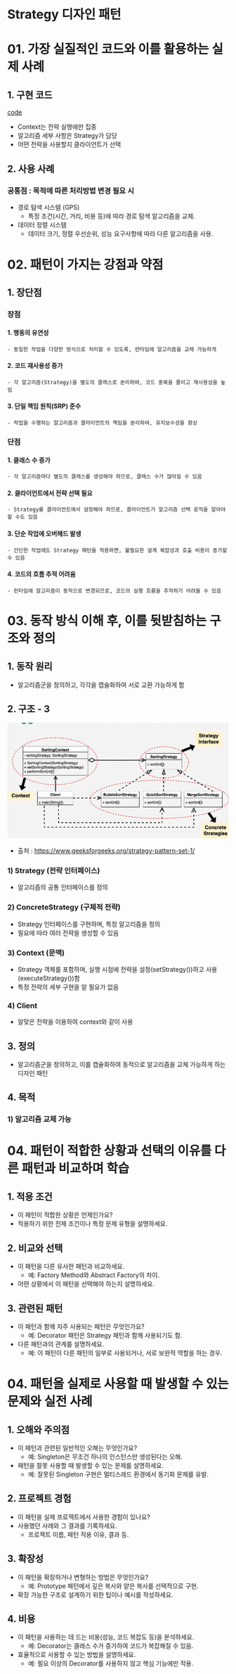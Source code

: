 # Strategy 디자인 패턴

# 01. 가장 실질적인 코드와 이를 활용하는 실제 사례

## 1. 구현 코드
[code](code)

- Context는 전략 실행에만 집중
- 알고리즘 세부 사항은 Strategy가 담당 
- 어떤 전략을 사용할지 클라이언트가 선택

## 2. 사용 사례
### 공통점 : 목적에 따른 처리방법 변경 필요 시 

- 경로 탐색 시스템 (GPS)
  - 특정 조건(시간, 거리, 비용 등)에 따라 경로 탐색 알고리즘을 교체.
- 데이터 정렬 시스템
  - 데이터 크기, 정렬 우선순위, 성능 요구사항에 따라 다른 알고리즘을 사용.


# 02.  패턴이 가지는 강점과 약점

## 1. 장단점
### 장점
#### 1. 행동의 유연성
    - 동일한 작업을 다양한 방식으로 처리할 수 있도록, 런타임에 알고리즘을 교체 가능하게
#### 2. 코드 재사용성 증가
    - 각 알고리즘(Strategy)을 별도의 클래스로 분리하여, 코드 중복을 줄이고 재사용성을 높임
#### 3. 단일 책임 원칙(SRP) 준수
    - 작업을 수행하는 알고리즘과 클라이언트의 책임을 분리하여, 유지보수성을 향상

### 단점
#### 1. 클래스 수 증가
    - 각 알고리즘마다 별도의 클래스를 생성해야 하므로, 클래스 수가 많아질 수 있음
#### 2. 클라이언트에서 전략 선택 필요
    - Strategy를 클라이언트에서 설정해야 하므로, 클라이언트가 알고리즘 선택 로직을 알아야 할 수도 있음
#### 3. 단순 작업에 오버헤드 발생
    - 간단한 작업에도 Strategy 패턴을 적용하면, 불필요한 설계 복잡성과 호출 비용이 증가할 수 있음
#### 4. 코드의 흐름 추적 어려움
    - 런타임에 알고리즘이 동적으로 변경되므로, 코드의 실행 흐름을 추적하기 어려울 수 있음


# 03. 동작 방식 이해 후, 이를 뒷받침하는 구조와 정의

## 1. 동작 원리
- 알고리즘군을 정의하고, 각각을 캡슐화하여 서로 교환 가능하게 함 


## 2. 구조 - 3
![img.png](img.png)
- 출처 : https://www.geeksforgeeks.org/strategy-pattern-set-1/

### 1) Strategy (전략 인터페이스)
- 알고리즘의 공통 인터페이스를 정의


### 2) ConcreteStrategy (구체적 전략)
- Strategy 인터페이스를 구현하며, 특정 알고리즘을 정의
- 필요에 따라 여러 전략을 생성할 수 있음

### 3) Context (문맥)
- Strategy 객체를 포함하며, 실행 시점에 전략을 설정(setStrategy())하고 사용(executeStrategy())함
- 특정 전략의 세부 구현을 알 필요가 없음

### 4) Client
- 알맞은 전략을 이용하여 context와 같이 사용 



## 3. 정의
-  알고리즘군을 정의하고, 이를 캡슐화하여 동적으로 알고리즘을 교체 가능하게 하는 디자인 패턴

## 4. 목적 
### 1) 알고리즘 교체 가능


# 04.  패턴이 적합한 상황과 선택의 이유를 다른 패턴과 비교하며 학습


## 1. 적용 조건
- 이 패턴이 적합한 상황은 언제인가요?
- 적용하기 위한 전제 조건이나 특정 문제 유형을 설명하세요.

## 2. 비교와 선택
- 이 패턴을 다른 유사한 패턴과 비교하세요.
  - 예: Factory Method와 Abstract Factory의 차이.
- 어떤 상황에서 이 패턴을 선택해야 하는지 설명하세요.


## 3. 관련된 패턴
- 이 패턴과 함께 자주 사용되는 패턴은 무엇인가요?
  - 예: Decorator 패턴은 Strategy 패턴과 함께 사용되기도 함.
- 다른 패턴과의 관계를 설명하세요.
  - 예: 이 패턴이 다른 패턴의 일부로 사용되거나, 서로 보완적 역할을 하는 경우.


# 04.  패턴을 실제로 사용할 때 발생할 수 있는 문제와 실전 사례

## 1. 오해와 주의점
- 이 패턴과 관련된 일반적인 오해는 무엇인가요?
  - 예: Singleton은 무조건 하나의 인스턴스만 생성된다는 오해.
- 패턴을 잘못 사용할 때 발생할 수 있는 문제를 설명하세요.
  - 예: 잘못된 Singleton 구현은 멀티스레드 환경에서 동기화 문제를 유발.



## 2. 프로젝트 경험
- 이 패턴을 실제 프로젝트에서 사용한 경험이 있나요?
- 사용했던 사례와 그 결과를 기록하세요.
  - 프로젝트 이름, 패턴 적용 이유, 결과 등.



## 3. 확장성
- 이 패턴을 확장하거나 변형하는 방법은 무엇인가요?
  - 예: Prototype 패턴에서 깊은 복사와 얕은 복사를 선택적으로 구현.
- 확장 가능한 구조로 설계하기 위한 팁이나 예시를 작성하세요.



## 4. 비용
- 이 패턴을 사용하는 데 드는 비용(성능, 코드 복잡도 등)을 분석하세요.
  - 예: Decorator는 클래스 수가 증가하여 코드가 복잡해질 수 있음.
- 효율적으로 사용할 수 있는 방법을 설명하세요.
  - 예: 필요 이상의 Decorator를 사용하지 않고 핵심 기능에만 적용.
